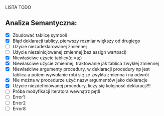 LISTA TODO

## Analiza Semantyczna: 

- [x] Zbudować tablicę symboli 
- [x] Błąd deklaracji tablicy, pierwszy rozmiar większy od drugiego
- [ ] Użycie niezadeklarowanej zmiennej 
- [ ] Użycie niezainicjowanej zmiennej(bez assign wartosci)
- [x] Niewłaściwe użycie tablicy(c:=a;)
- [x] Niewłaściwe użycie zmiennej, traktowanie jak tablica zwykłej zmiennej
- [x] Niewłaściwe argumenty procedury, w deklaracji procedury np jest tablica a potem wywołanie robi się ze zwykła zmienna i na odwrót
- [x] Nie można w procedurze użyć nazw argumentów jako deklaracje 
- [x] Użycie niezdefiniowanej procedury, liczy się kolejność deklaracji!!!
- [ ] Próba modyfikacji iteratora wewnątrz pętli
- [ ] Error1
- [ ] Error2
- [ ] Error8